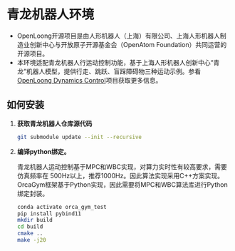 # 青龙机器人环境

* OpenLoong开源项目是由人形机器人（上海）有限公司、上海人形机器人制造业创新中心与开放原子开源基金会（OpenAtom Foundation）共同运营的开源项目。
* 本环境适配青龙机器人行运动控制功能，基于上海人形机器人创新中心“青龙”机器人模型，提供行走、跳跃、盲踩障碍物三种运动示例。参看[OpenLoong Dynamics Control](https://atomgit.com/openloong/openloong-dyn-control)项目获取更多信息。

## 如何安装

1. **获取青龙机器人仓库源代码**
    
    ```bash
    git submodule update --init --recursive
    ```

2. **编译python绑定。**

    青龙机器人运动控制基于MPC和WBC实现，对算力实时性有较高要求，需要仿真频率在 500Hz以上，推荐1000Hz。因此算法实现采用C++方案实现。OrcaGym框架基于Python实现，因此需要将MPC和WBC算法库进行Python绑定封装。
    ``` bash
    conda activate orca_gym_test
    pip install pybind11
    mkdir build
    cd build
    cmake ..
    make -j20
    ```
